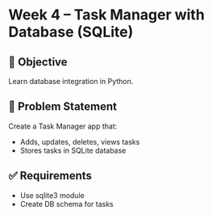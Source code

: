 # Week 4 – Task Manager with Database (SQLite)

## 🎯 Objective
Learn database integration in Python.

## 📌 Problem Statement
Create a Task Manager app that:
- Adds, updates, deletes, views tasks
- Stores tasks in SQLite database

## ✅ Requirements
- Use sqlite3 module
- Create DB schema for tasks
